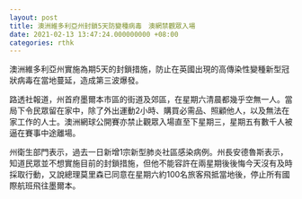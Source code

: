 ```yaml
---
layout: post
title: 澳洲維多利亞州封鎖5天防變種病毒　澳網禁觀眾入場
date: 2021-02-13 13:47:24.000000000 +08:00
categories: rthk
---
```


澳洲維多利亞州實施為期5天的封鎖措施，防止在英國出現的高傳染性變種新型冠狀病毒在當地蔓延，造成第三波爆發。

路透社報道，州首府墨爾本市區的街道及郊區，在星期六清晨都幾乎空無一人。當局下令民眾留在家中，除了外出運動2小時、購買必需品、照顧他人，以及無法在家工作的人士。澳洲網球公開賽亦禁止觀眾入場直至下星期三，星期五有數千人被逼在賽事中途離場。

州衛生部門表示，過去一日新增1宗新型肺炎社區感染病例。州長安德魯斯表示，知道民眾並不想實施目前的封鎖措施，但他不能容許在兩星期後後悔今天沒有及時採取行動，又說總理莫里森已同意在星期六約100名旅客飛抵當地後，停止所有國際航班飛往墨爾本。
